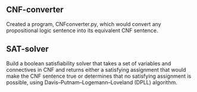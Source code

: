 ## CNF-converter
Created a program, CNFconverter.py, which would convert any propositional logic sentence into its equivalent CNF sentence.

## SAT-solver
Build a boolean satisfiability solver that takes a set of variables and connectives in CNF and returns either a satisfying assignment that would make the CNF sentence true or determines that no satisfying assignment is possible, using Davis–Putnam–Logemann–Loveland (DPLL) algorithm.
